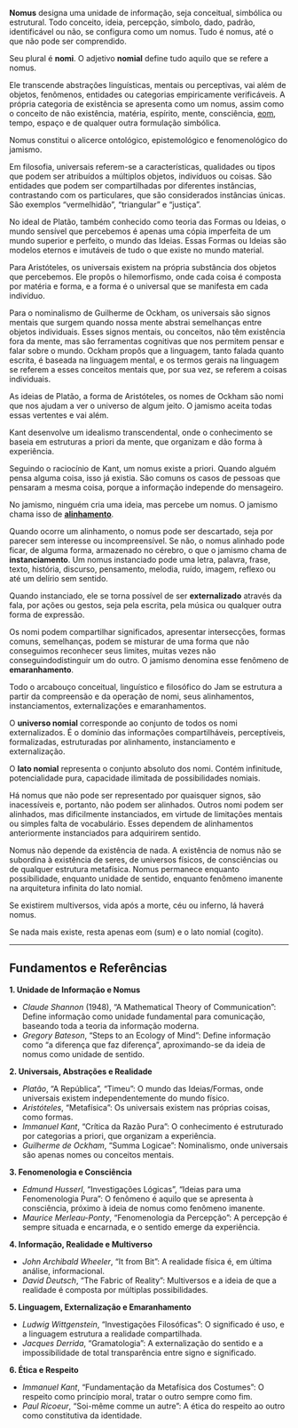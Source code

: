 **Nomus** designa uma unidade de informação, seja conceitual, simbólica ou estrutural. Todo conceito, ideia, percepção, símbolo, dado, padrão, identificável ou não, se configura como um nomus. Tudo é nomus, até o que não pode ser comprendido.

Seu plural é **nomi**. O adjetivo **nomial** define tudo aquilo que se refere a nomus. 

Ele transcende abstrações linguísticas, mentais ou perceptivas, vai além de objetos, fenômenos, entidades ou categorias empiricamente verificáveis. A própria categoria de existência se apresenta como um nomus, assim como o conceito de não existência, matéria, espírito, mente, consciência, [eom](eom.md), tempo, espaço e de qualquer outra formulação simbólica.

Nomus constitui o alicerce ontológico, epistemológico e fenomenológico do jamismo.

Em filosofia, universais referem-se a características, qualidades ou tipos que podem ser atribuídos a múltiplos objetos, indivíduos ou coisas. São entidades que podem ser compartilhadas por diferentes instâncias, contrastando com os particulares, que são considerados instâncias únicas. São exemplos “vermelhidão”, “triangular” e “justiça”. 

No ideal de Platão, também conhecido como teoria das Formas ou Ideias, o mundo sensível que percebemos é apenas uma cópia imperfeita de um mundo superior e perfeito, o mundo das Ideias. Essas Formas ou Ideias são modelos eternos e imutáveis de tudo o que existe no mundo material. 

Para Aristóteles, os universais existem na própria substância dos objetos que percebemos. Ele propôs o hilemorfismo, onde cada coisa é composta por matéria e forma, e a forma é o universal que se manifesta em cada indivíduo. 

Para o nominalismo de Guilherme de Ockham, os universais são signos mentais que surgem quando nossa mente abstrai semelhanças entre objetos individuais. Esses signos mentais, ou conceitos, não têm existência fora da mente, mas são ferramentas cognitivas que nos permitem pensar e falar sobre o mundo. Ockham propôs que a linguagem, tanto falada quanto escrita, é baseada na linguagem mental, e os termos gerais na linguagem se referem a esses conceitos mentais que, por sua vez, se referem a coisas individuais. 

As ideias de Platão, a forma de Aristóteles, os nomes de Ockham são nomi que nos ajudam a ver o universo de algum jeito.
O jamismo aceita todas essas vertentes e vai além.

Kant desenvolve um idealismo transcendental, onde o conhecimento se baseia em estruturas a priori da mente, que organizam e dão forma à experiência.

Seguindo o raciocínio de Kant, um nomus existe a priori. Quando alguém pensa alguma coisa, isso já existia. São comuns os casos de pessoas que pensaram a mesma coisa, porque a informação independe do mensageiro.

No jamismo, ninguém cria uma ideia, mas percebe um nomus. O jamismo chama isso de [**alinhamento**](alinhamento.md).

Quando ocorre um alinhamento, o nomus pode ser descartado, seja por parecer sem interesse ou incompreensível. Se não, o nomus alinhado pode ficar, de alguma forma, armazenado no cérebro, o que o jamismo chama de **instanciamento**.
Um nomus instanciado pode uma letra, palavra, frase, texto, história, discurso, pensamento, melodia, ruído, imagem, reflexo ou até um delírio sem sentido.

Quando instanciado, ele se torna possível de ser **externalizado** através da fala, por ações ou gestos, seja pela escrita, pela música ou qualquer outra forma de expressão.

Os nomi podem compartilhar significados, apresentar intersecções, formas comuns, semelhanças, podem se misturar de uma forma que não conseguimos reconhecer seus limites, muitas vezes não conseguindodistinguir um do outro. O jamismo denomina esse fenômeno de **emaranhamento**. 

Todo o arcabouço conceitual, linguístico e filosófico do Jam se estrutura a partir da compreensão e da operação de nomi, seus alinhamentos, instanciamentos, externalizações e emaranhamentos.

O **universo nomial** corresponde ao conjunto de todos os nomi externalizados. É o domínio das informações compartilháveis, perceptíveis, formalizadas, estruturadas por alinhamento, instanciamento e externalização.

O **lato nomial** representa o conjunto absoluto dos nomi. Contém infinitude, potencialidade pura, capacidade ilimitada de possibilidades nomiais. 

Há nomus que não pode ser representado por quaisquer signos, são inacessíveis e, portanto, não podem ser alinhados. Outros nomi podem ser alinhados, mas dificilmente instanciados, em virtude de limitações mentais ou simples falta de vocabulário. Esses dependem de alinhamentos anteriormente instanciados para adquirirem sentido. 

Nomus não depende da existência de nada. 
A existência de nomus não se subordina à existência de seres, de universos físicos, de consciências ou de qualquer estrutura metafísica. Nomus permanece enquanto possibilidade, enquanto unidade de sentido, enquanto fenômeno imanente na arquitetura infinita do lato nomial.

Se existirem multiversos, vida após a morte, céu ou inferno, lá haverá nomus.

Se nada mais existe, resta apenas eom (sum) e o lato nomial (cogito).

---

## Fundamentos e Referências

**1. Unidade de Informação e Nomus**  
- *Claude Shannon* (1948), “A Mathematical Theory of Communication”: Define informação como unidade fundamental para comunicação, baseando toda a teoria da informação moderna.  
- *Gregory Bateson*, “Steps to an Ecology of Mind”: Define informação como “a diferença que faz diferença”, aproximando-se da ideia de nomus como unidade de sentido.

**2. Universais, Abstrações e Realidade**  
- *Platão*, “A República”, “Timeu”: O mundo das Ideias/Formas, onde universais existem independentemente do mundo físico.  
- *Aristóteles*, “Metafísica”: Os universais existem nas próprias coisas, como formas.  
- *Immanuel Kant*, “Crítica da Razão Pura”: O conhecimento é estruturado por categorias a priori, que organizam a experiência.  
- *Guilherme de Ockham*, “Summa Logicae”: Nominalismo, onde universais são apenas nomes ou conceitos mentais.

**3. Fenomenologia e Consciência**  
- *Edmund Husserl*, “Investigações Lógicas”, “Ideias para uma Fenomenologia Pura”: O fenômeno é aquilo que se apresenta à consciência, próximo à ideia de nomus como fenômeno imanente.  
- *Maurice Merleau-Ponty*, “Fenomenologia da Percepção”: A percepção é sempre situada e encarnada, e o sentido emerge da experiência.

**4. Informação, Realidade e Multiverso**  
- *John Archibald Wheeler*, “It from Bit”: A realidade física é, em última análise, informacional.  
- *David Deutsch*, “The Fabric of Reality”: Multiversos e a ideia de que a realidade é composta por múltiplas possibilidades.

**5. Linguagem, Externalização e Emaranhamento**  
- *Ludwig Wittgenstein*, “Investigações Filosóficas”: O significado é uso, e a linguagem estrutura a realidade compartilhada.  
- *Jacques Derrida*, “Gramatologia”: A externalização do sentido e a impossibilidade de total transparência entre signo e significado.

**6. Ética e Respeito**  
- *Immanuel Kant*, “Fundamentação da Metafísica dos Costumes”: O respeito como princípio moral, tratar o outro sempre como fim.  
- *Paul Ricoeur*, “Soi-même comme un autre”: A ética do respeito ao outro como constitutiva da identidade.

